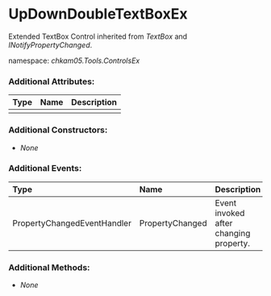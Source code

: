 # UpDownDoubleTextBoxEx
Extended TextBox Control inherited from _TextBox_ and _INotifyPropertyChanged_.

namespace: _chkam05.Tools.ControlsEx_

### Additional Attributes:

| Type         | Name                 | Description |
|:-------------|:---------------------|:------------|
| | | |

### Additional Constructors:

- _None_

### Additional Events:

| Type                        | Name             | Description |
|:----------------------------|:-----------------|:------------|
| PropertyChangedEventHandler | PropertyChanged  | Event invoked after changing property. |

### Additional Methods:

- _None_

